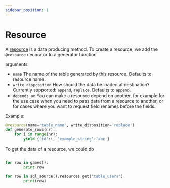 ```yaml
---
sidebar_position: 1
---
```


# Resource

A [resource](./glossary.md#resource) is a data producing method. To create a resource, we add the `@resource` decorator to a generator function

arguments:
- `name` The name of the table generated by this resource. Defaults to resource name.
- `write_disposition` How should the data be loaded at destination? Currently supported: `append`, `replace`. Defaults to `append.`
- `depends_on` You can make a resource depend on another, for example for the use case when you need to pass data from a resource to another, or for cases where you want to request field renames before the fields.

Example:

```python
@resource(name='table_name', write_disposition='replace')
def generate_rows(nr):
	for i in range(nr):
		yield {'id':i, 'example_string':'abc'}
```

To get the data of a resource, we could do

```python

for row in games():
		print row

for row in sql_source().resources.get('table_users')
		print(row)

```